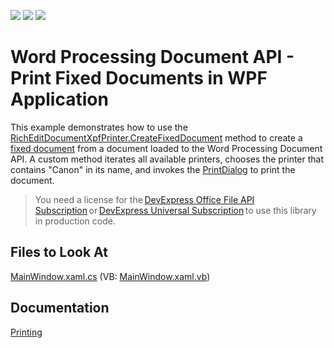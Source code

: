 <!-- default badges list -->
![](https://img.shields.io/endpoint?url=https://codecentral.devexpress.com/api/v1/VersionRange/128608357/21.1.5%2B)
[![](https://img.shields.io/badge/Open_in_DevExpress_Support_Center-FF7200?style=flat-square&logo=DevExpress&logoColor=white)](https://supportcenter.devexpress.com/ticket/details/E3862)
[![](https://img.shields.io/badge/📖_How_to_use_DevExpress_Examples-e9f6fc?style=flat-square)](https://docs.devexpress.com/GeneralInformation/403183)
<!-- default badges end -->

# Word Processing Document API - Print Fixed Documents in WPF Application

This example demonstrates how to use the [RichEditDocumentXpfPrinter.CreateFixedDocument](https://docs.devexpress.com/WPF/DevExpress.Xpf.RichEdit.RichEditDocumentXpfPrinter.CreateFixedDocument(DevExpress.XtraRichEdit.IRichEditDocumentServer)) method to create a [fixed document](https://docs.microsoft.com/en-us/dotnet/api/system.windows.documents.fixeddocument) from a document loaded to the Word Processing Document API. A custom method iterates all available printers, chooses the printer that contains "Canon" in its name, and invokes the [PrintDialog](https://docs.microsoft.com/en-us/dotnet/api/system.windows.controls.printdialog) to print the document.

> You need a license for the [DevExpress Office File API Subscription](https://www.devexpress.com/products/net/office-file-api/) or [DevExpress Universal Subscription](https://www.devexpress.com/subscriptions/universal.xml) to use this library in production code. 

<!-- default file list -->
## Files to Look At

[MainWindow.xaml.cs](./CS/RichEditDocumentServer_Print/MainWindow.xaml.cs) (VB: [MainWindow.xaml.vb](./VB/RichEditDocumentServer_Print/MainWindow.xaml.vb))
<!-- default file list end -->

## Documentation

[Printing](https://docs.devexpress.com/OfficeFileAPI/17580/word-processing-document-api/printing)
